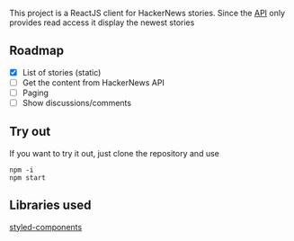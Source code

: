 This project is a ReactJS client for HackerNews stories. Since the [API](https://github.com/HackerNews/API) only provides read access
it display the newest stories

## Roadmap
* [x] List of stories (static)
* [ ] Get the content from HackerNews API
* [ ] Paging
* [ ] Show discussions/comments

## Try out 
If you want to try it out, just clone the repository and use

```
npm -i
npm start
```

## Libraries used
[styled-components](https://www.styled-components.com)
